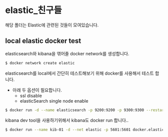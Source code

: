 # elastic_친구들
해당 폴더는 Elastic에 관련된 것들이 모여있습니다.

## local elastic docker test
elasticsearch와 kibana을 엮어줄 docker network를 생성합니다.
```bash
$ docker network create elastic
```

elasticsearch를 local에서 간단히 테스트해보기 위해 docker를 사용해서 테스트 합니다.
- 아래 두 옵션이 필요합니다.
    - ssl disable
    - elasticSearch single node enable 
```bash
$ docker run -d --name elasticsearch -p 9200:9200 -p 9300:9300 --restart=always -e "xpack.security.enabled=false" -e "discovery.type=single-node" --net elastic docker.elastic.co/elasticsearch/elasticsearch:8.2.3
```

kibana dev tool을 사용하기위해서 kibana도 docker run 합니다..
```bash
$ docker run --name kib-01 -d --net elastic -p 5601:5601 docker.elastic.co/kibana/kibana:8.2.3
```